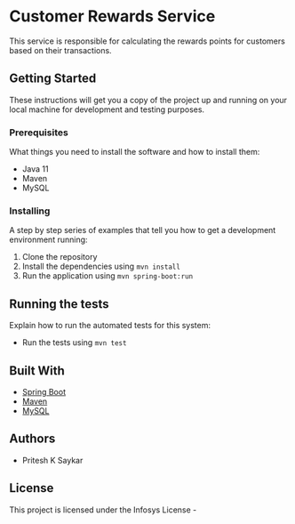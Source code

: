 # Customer Rewards Service

This service is responsible for calculating the rewards points for customers based on their transactions.

## Getting Started

These instructions will get you a copy of the project up and running on your local machine for development and testing purposes.

### Prerequisites

What things you need to install the software and how to install them:

- Java 11
- Maven
- MySQL

### Installing

A step by step series of examples that tell you how to get a development environment running:

1. Clone the repository
2. Install the dependencies using `mvn install`
3. Run the application using `mvn spring-boot:run`

## Running the tests

Explain how to run the automated tests for this system:

- Run the tests using `mvn test`

## Built With

- [Spring Boot](https://spring.io/projects/spring-boot)
- [Maven](https://maven.apache.org/)
- [MySQL](https://www.mysql.com/)

## Authors

- Pritesh K Saykar

## License

This project is licensed under the Infosys License - 
